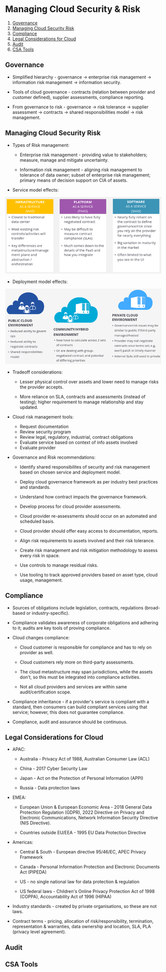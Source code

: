 # Managing Cloud Security & Risk

1. [Governance](#governance)
2. [Managing Cloud Security Risk](#managing-cloud-security-risk)
3. [Compliance](#compliance)
4. [Legal Considerations for Cloud](#legal-considerations-for-cloud)
5. [Audit](#audit)
6. [CSA Tools](#csa-tools)

## Governance

* Simplified hierarchy - governance -> enterprise risk management -> information risk management -> information security.

* Tools of cloud governance - contracts (relation between provider and customer defined), supplier assessments, compliance reporting.

* From governance to risk - governance -> risk tolerance -> supplier assessment -> contracts -> shared responsibilities model -> risk management.

## Managing Cloud Security Risk

* Types of Risk management:

  * Enterprise risk management - providing value to stakeholders; measure, manage and mitigate uncertainty.

  * Information risk management - aligning risk management to tolerance of data owner; subset of enterprise risk management; primary means of decision support on CIA of assets.

* Service model effects:

![Service Model Effects](../../Assets/service_model_effects.png)

* Deployment model effects:

![Deployment Model Effects](../../Assets/deployment_model_effects.png)

* Tradeoff considerations:

  * Lesser physical control over assets and lower need to manage risks the provider accepts.

  * More reliance on SLA, contracts and assessments (instead of testing); higher requirement to manage relationship and stay updated.

* Cloud risk management tools:

  * Request documentation
  * Review security program
  * Review legal, regulatory, industrial, contract obligations
  * Evaluate service based on context of info assets involved
  * Evaluate provider

* Governance and Risk recommendations:

  * Identify shared responsibilites of security and risk management based on chosen service and deployment model.

  * Deploy cloud governance framework as per industry best practices and standards.

  * Understand how contract impacts the governance framework.

  * Develop process for cloud provider assessments.

  * Cloud provider re-assessments should occur on an automated and scheduled basis.

  * Cloud provider should offer easy access to documentation, reports.

  * Align risk requirements to assets involved and their risk tolerance.

  * Create risk management and risk mitigation methodology to assess every risk in space.

  * Use controls to manage residual risks.

  * Use tooling to track approved providers based on asset type, cloud usage, management.

## Compliance

* Sources of obligations include legislation, contracts, regulations (broad-based or industry-specific).

* Compliance validates awareness of corporate obligations and adhering to it; audits are key tools of proving compliance.

* Cloud changes compliance:

  * Cloud customer is responsible for compliance and has to rely on provider as well.
  
  * Cloud customers rely more on third-party assessments.

  * The cloud metastructure may span jurisdictions, while the assets don't, so this must be integrated into compliance activities.

  * Not all cloud providers and services are within same audit/certification scope.

* Compliance inheritance - if a provider's service is compliant with a standard, then consumers can build compliant services using that service; however, this does not guarantee compliance.

* Compliance, audit and assurance should be continuous.

## Legal Considerations for Cloud

* APAC:
  
  * Australia - Privacy Act of 1988, Australian Consumer Law (ACL)
  
  * China - 2017 Cyber Security Law

  * Japan - Act on the Protection of Personal Information (APPI)

  * Russia - Data protection laws

* EMEA:

  * European Union & European Economic Area - 2018 General Data Protection Regulation (GDPR), 2022 Directive on Privacy and Electronic Communications, Network Information Security Directive (NIS Directive).

  * Countries outside EU/EEA - 1995 EU Data Protection Directive

* Americas:

  * Central & South - European directive 95/46/EC, APEC Privacy Framework

  * Canada - Personal Information Protection and Electronic Documents Act (PIPEDA)

  * US - no single national law for data protection & regulation

  * US federal laws - Children's Online Privacy Protection Act of 1998 (COPPA), Accountability Act of 1996 (HIPAA)

* Industry standards - created by private organisations, so these are not laws.

* Contract terms - pricing, allocation of risk/responsibility, termination, representation & warranties, data ownership and location, SLA, PLA (privacy level agreement).

## Audit

## CSA Tools
